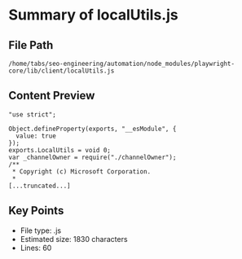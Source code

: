 # Summary of localUtils.js
  
## File Path
`/home/tabs/seo-engineering/automation/node_modules/playwright-core/lib/client/localUtils.js`

## Content Preview
```
"use strict";

Object.defineProperty(exports, "__esModule", {
  value: true
});
exports.LocalUtils = void 0;
var _channelOwner = require("./channelOwner");
/**
 * Copyright (c) Microsoft Corporation.
 *
[...truncated...]
```

## Key Points
- File type: .js
- Estimated size: 1830 characters
- Lines: 60
